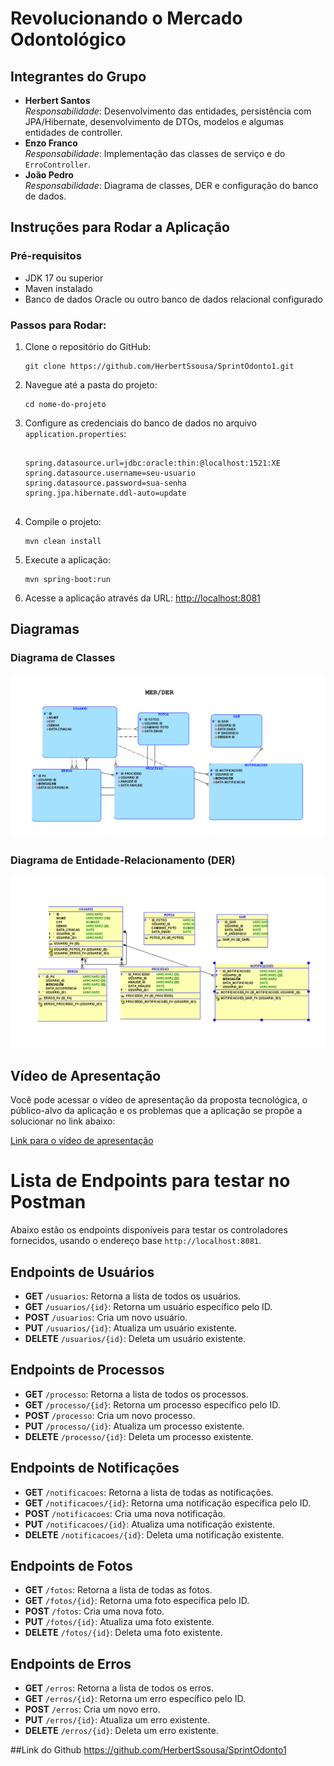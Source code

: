<h1>Revolucionando o Mercado Odontológico</h1>

<h2>Integrantes do Grupo</h2>
<ul>
  <li><strong>Herbert Santos</strong><br>
    <em>Responsabilidade</em>: Desenvolvimento das entidades, persistência com JPA/Hibernate, desenvolvimento de DTOs, modelos e algumas entidades de controller.
  </li>
  <li><strong>Enzo Franco</strong><br>
    <em>Responsabilidade</em>: Implementação das classes de serviço e do <code>ErroController</code>.
  </li>
  <li><strong>João Pedro</strong><br>
    <em>Responsabilidade</em>: Diagrama de classes, DER e configuração do banco de dados.
  </li>
</ul>

<h2>Instruções para Rodar a Aplicação</h2>
<h3>Pré-requisitos</h3>
<ul>
  <li>JDK 17 ou superior</li>
  <li>Maven instalado</li>
  <li>Banco de dados Oracle ou outro banco de dados relacional configurado</li>
</ul>

<h3>Passos para Rodar:</h3>
<ol>
  <li>Clone o repositório do GitHub:
    <pre><code>git clone https://github.com/HerbertSsousa/SprintOdonto1.git</code></pre>
  </li>
  <li>Navegue até a pasta do projeto:
    <pre><code>cd nome-do-projeto</code></pre>
  </li>
  <li>Configure as credenciais do banco de dados no arquivo <code>application.properties</code>:
    <pre><code>
spring.datasource.url=jdbc:oracle:thin:@localhost:1521:XE
spring.datasource.username=seu-usuario
spring.datasource.password=sua-senha
spring.jpa.hibernate.ddl-auto=update
    </code></pre>
  </li>
  <li>Compile o projeto:
    <pre><code>mvn clean install</code></pre>
  </li>
  <li>Execute a aplicação:
    <pre><code>mvn spring-boot:run</code></pre>
  </li>
  <li>Acesse a aplicação através da URL:
    <a href="http://localhost:8081">http://localhost:8081</a>
  </li>
</ol>

<h2>Diagramas</h2>
<h3>Diagrama de Classes</h3>
<img src="Mer.png" alt="Diagrama de Classes">

<h3>Diagrama de Entidade-Relacionamento (DER)</h3>
<img src="der.png" alt="Diagrama de Entidade-Relacionamento (DER)">

<h2>Vídeo de Apresentação</h2>
<p>Você pode acessar o vídeo de apresentação da proposta tecnológica, o público-alvo da aplicação e os problemas que a aplicação se propõe a solucionar no link abaixo:</p>
<a href="https://youtu.be/Xg01iNC5zSs?si=pBmGElipfNv43P2c">Link para o vídeo de apresentação</a>

# Lista de Endpoints para testar no Postman

Abaixo estão os endpoints disponíveis para testar os controladores fornecidos, usando o endereço base `http://localhost:8081`.

## Endpoints de Usuários
- **GET** `/usuarios`: Retorna a lista de todos os usuários.
- **GET** `/usuarios/{id}`: Retorna um usuário específico pelo ID.
- **POST** `/usuarios`: Cria um novo usuário.
- **PUT** `/usuarios/{id}`: Atualiza um usuário existente.
- **DELETE** `/usuarios/{id}`: Deleta um usuário existente.

## Endpoints de Processos
- **GET** `/processo`: Retorna a lista de todos os processos.
- **GET** `/processo/{id}`: Retorna um processo específico pelo ID.
- **POST** `/processo`: Cria um novo processo.
- **PUT** `/processo/{id}`: Atualiza um processo existente.
- **DELETE** `/processo/{id}`: Deleta um processo existente.

## Endpoints de Notificações
- **GET** `/notificacoes`: Retorna a lista de todas as notificações.
- **GET** `/notificacoes/{id}`: Retorna uma notificação específica pelo ID.
- **POST** `/notificacoes`: Cria uma nova notificação.
- **PUT** `/notificacoes/{id}`: Atualiza uma notificação existente.
- **DELETE** `/notificacoes/{id}`: Deleta uma notificação existente.

## Endpoints de Fotos
- **GET** `/fotos`: Retorna a lista de todas as fotos.
- **GET** `/fotos/{id}`: Retorna uma foto específica pelo ID.
- **POST** `/fotos`: Cria uma nova foto.
- **PUT** `/fotos/{id}`: Atualiza uma foto existente.
- **DELETE** `/fotos/{id}`: Deleta uma foto existente.

## Endpoints de Erros
- **GET** `/erros`: Retorna a lista de todos os erros.
- **GET** `/erros/{id}`: Retorna um erro específico pelo ID.
- **POST** `/erros`: Cria um novo erro.
- **PUT** `/erros/{id}`: Atualiza um erro existente.
- **DELETE** `/erros/{id}`: Deleta um erro existente.

##Link do Github
https://github.com/HerbertSsousa/SprintOdonto1
